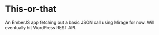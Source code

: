 # This-or-that
An EmberJS app fetching out a basic JSON call using Mirage for now. Will eventually
hit WordPress REST API.
